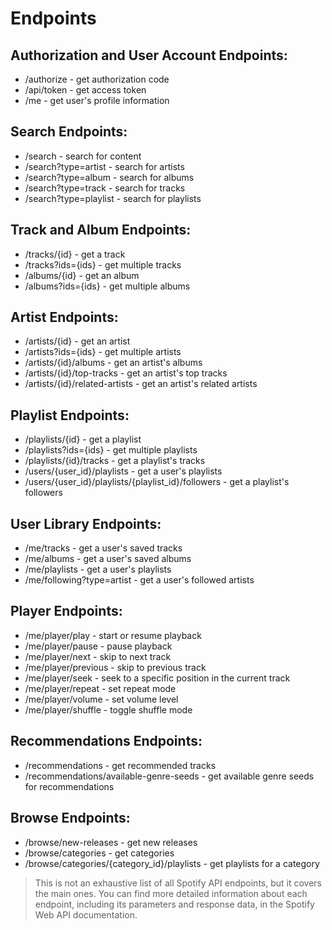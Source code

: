 # Endpoints

## Authorization and User Account Endpoints:

- /authorize - get authorization code
- /api/token - get access token
- /me - get user's profile information

## Search Endpoints:

- /search - search for content
- /search?type=artist - search for artists
- /search?type=album - search for albums
- /search?type=track - search for tracks
- /search?type=playlist - search for playlists

## Track and Album Endpoints:

- /tracks/{id} - get a track
- /tracks?ids={ids} - get multiple tracks
- /albums/{id} - get an album
- /albums?ids={ids} - get multiple albums

## Artist Endpoints:

- /artists/{id} - get an artist
- /artists?ids={ids} - get multiple artists
- /artists/{id}/albums - get an artist's albums
- /artists/{id}/top-tracks - get an artist's top tracks
- /artists/{id}/related-artists - get an artist's related artists

## Playlist Endpoints:

- /playlists/{id} - get a playlist
- /playlists?ids={ids} - get multiple playlists
- /playlists/{id}/tracks - get a playlist's tracks
- /users/{user_id}/playlists - get a user's playlists
- /users/{user_id}/playlists/{playlist_id}/followers - get a playlist's followers

## User Library Endpoints:

- /me/tracks - get a user's saved tracks
- /me/albums - get a user's saved albums
- /me/playlists - get a user's playlists
- /me/following?type=artist - get a user's followed artists

## Player Endpoints:

- /me/player/play - start or resume playback
- /me/player/pause - pause playback
- /me/player/next - skip to next track
- /me/player/previous - skip to previous track
- /me/player/seek - seek to a specific position in the current track
- /me/player/repeat - set repeat mode
- /me/player/volume - set volume level
- /me/player/shuffle - toggle shuffle mode

## Recommendations Endpoints:

- /recommendations - get recommended tracks
- /recommendations/available-genre-seeds - get available genre seeds for recommendations

## Browse Endpoints:

- /browse/new-releases - get new releases
- /browse/categories - get categories
- /browse/categories/{category_id}/playlists - get playlists for a category

> This is not an exhaustive list of all Spotify API endpoints, but it covers the main ones. You can find more detailed information about each endpoint, including its parameters and response data, in the Spotify Web API documentation.
